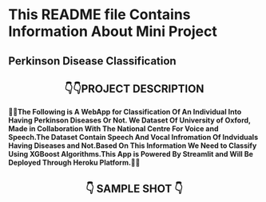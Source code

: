  # This README file Contains Information About Mini Project
## Perkinson Disease Classification
## <div align="center" >:point_down::point_down:PROJECT DESCRIPTION</div>
**:star2::star2:The Following is A WebApp for Classification Of An Individual Into Having Perkinson Diseases Or Not. We Dataset Of University of Oxford, Made in Collaboration With The National Centre For Voice and Speech.The Dataset Contain Speech And Vocal Infromation Of Indviduals Having Diseases and Not.Based On This Information We Need to Classify Using XGBoost Algorithms.This App is Powered By Streamlit and Will Be Deployed Through Heroku Platform.:star2::star2:**
## <div align="center" >:point_down: SAMPLE SHOT :point_down:</div>
<p><img align="Center" width="1000" height="3000" src="https://github.com/PrathameshDeshpande/ML_Intern_Technocolab/Mini_Project/blob/master/screencapture-localhost-8501-2020-09-09-10_08_34.png
